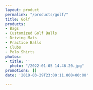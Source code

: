 ```yaml
---
layout: product
permalink: "/products/golf/"
title: Golf
products:
- Bags
- Customized Golf Balls
- Driving Mats
- Practice Balls
- Clubs
- Polo Shirts
photos:
- title: ''
  photo: "/2022-01-05 14.46.20.jpg"
promotions: []
date: '2019-03-29T23:00:11.000+00:00'

---
```

